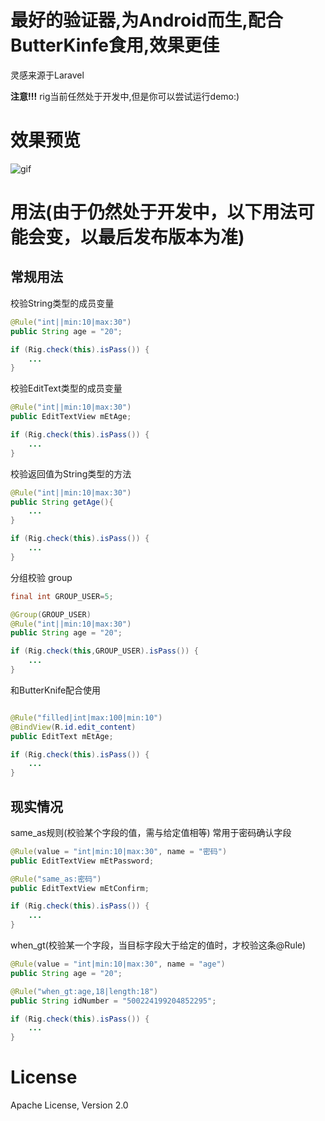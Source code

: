 # 最好的验证器,为Android而生,配合ButterKinfe食用,效果更佳

灵感来源于Laravel

**注意!!!** rig当前任然处于开发中,但是你可以尝试运行demo:)


# 效果预览
![gif](https://raw.githubusercontent.com/lsxiao/rig/master/demo.gif)

# 用法(由于仍然处于开发中，以下用法可能会变，以最后发布版本为准)

## 常规用法
校验String类型的成员变量
```java
@Rule("int||min:10|max:30")
public String age = "20";

if (Rig.check(this).isPass()) {
    ...
}
```

校验EditText类型的成员变量
```java
@Rule("int||min:10|max:30")
public EditTextView mEtAge;

if (Rig.check(this).isPass()) {
    ...
}
```

校验返回值为String类型的方法
```java
@Rule("int||min:10|max:30")
public String getAge(){
    ...
}

if (Rig.check(this).isPass()) {
    ...
}
```


分组校验
group
```java
final int GROUP_USER=5;

@Group(GROUP_USER)
@Rule("int||min:10|max:30")
public String age = "20";

if (Rig.check(this,GROUP_USER).isPass()) {
    ...
}
```

和ButterKnife配合使用
```java

@Rule("filled|int|max:100|min:10")
@BindView(R.id.edit_content)
public EditText mEtAge;

if (Rig.check(this).isPass()) {
    ...
}
```



## 现实情况
same_as规则(校验某个字段的值，需与给定值相等)
常用于密码确认字段
```java
@Rule(value = "int|min:10|max:30", name = "密码")
public EditTextView mEtPassword;

@Rule("same_as:密码")
public EditTextView mEtConfirm;

if (Rig.check(this).isPass()) {
    ...
}
```

when_gt(校验某一个字段，当目标字段大于给定的值时，才校验这条@Rule)
```java
@Rule(value = "int|min:10|max:30", name = "age")
public String age = "20";

@Rule("when_gt:age,18|length:18")
public String idNumber = "500224199204852295";

if (Rig.check(this).isPass()) {
    ...
}
```


# License
Apache License, Version 2.0
